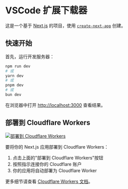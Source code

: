 # VSCode 扩展下载器

这是一个基于 [Next.js](https://nextjs.org) 的项目，使用 [`create-next-app`](https://nextjs.org/docs/app/api-reference/cli/create-next-app) 创建。

## 快速开始

首先，运行开发服务器：

```bash
npm run dev
# 或
yarn dev
# 或
pnpm dev
# 或
bun dev
```

在浏览器中打开 [http://localhost:3000](http://localhost:3000) 查看结果。

## 部署到 Cloudflare Workers

[![部署到 Cloudflare Workers](https://deploy.workers.cloudflare.com/button)](https://deploy.workers.cloudflare.com/?url=https://github.com/adam-ikari/vscode-extensions-downloader)

要将你的 Next.js 应用部署到 Cloudflare Workers：

1. 点击上面的"部署到 Cloudflare Workers"按钮
2. 按照指示连接你的 Cloudflare 账户
3. 你的应用将自动部署为 Cloudflare Worker

更多细节请查看 [Cloudflare Workers 文档](https://developers.cloudflare.com/workers/)。